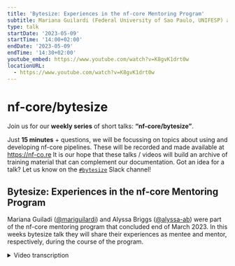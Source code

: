 ```yaml
---
title: 'Bytesize: Experiences in the nf-core Mentoring Program'
subtitle: Mariana Guilardi (Federal University of Sao Paulo, UNIFESP) and Alyssa Briggs (The University of Texas at Dallas)
type: talk
startDate: '2023-05-09'
startTime: '14:00+02:00'
endDate: '2023-05-09'
endTime: '14:30+02:00'
youtube_embed: https://www.youtube.com/watch?v=K8gvK1drt0w
locationURL:
  - https://www.youtube.com/watch?v=K8gvK1drt0w
---
```


# nf-core/bytesize

Join us for our **weekly series** of short talks: **“nf-core/bytesize”**.

Just **15 minutes** + questions, we will be focussing on topics about using and developing nf-core pipelines.
These will be recorded and made available at <https://nf-co.re>
It is our hope that these talks / videos will build an archive of training material that can complement our documentation. Got an idea for a talk? Let us know on the [`#bytesize`](https://nfcore.slack.com/channels/bytesize) Slack channel!

## Bytesize: Experiences in the nf-core Mentoring Program

Mariana Guiladi ([@mariguilardi](https://github.com/mariguilardi)) and Alyssa Briggs ([@alyssa-ab](https://github.com/alyssa-ab)) were part of the nf-core mentoring program that concluded end of March 2023. In this weeks bytesize talk they will share their experiences as mentee and mentor, respectively, during the course of the program.

<details markdown="1"><summary>Video transcription</summary>
**Note: The content has been edited for reader-friendliness**

[0:01](https://www.youtube.com/watch?v=K8gvK1drt0w&t=1)
(host) Hello, everyone, and welcome to this week's bytesize. I'm very happy to have with me Alyssa Briggs and Mariana Guiladi. These were mentor and mentee, respectively, in the mentorship program that just closed. They will give us some of their impressions during the time there. Now it's off to you.

[0:34](https://www.youtube.com/watch?v=K8gvK1drt0w&t=34)
Hello, everyone. Thank you for the introduction, and thank you for joining us here. I'm Alyssa. I will be going ahead and starting our presentation. Just to start with a little bit of background on us. We were both a part of the second round of this mentorship program. We're just going to go over what were our assumptions before we started the program, what goals did we start with, why did we apply, what were we looking to get out of this, what did we see as some benefits or takeaways from the program, and then just advice for anyone interested, whether it's applying as a mentor or a mentee.

[1:23](https://www.youtube.com/watch?v=K8gvK1drt0w&t=83)
I did just want to show this picture before we got started. As you can see, this program is quite global. It's grown a lot since the first round and also is expanding into different regions as well. This is awesome. We're reaching some more underrepresented communities. You can see me up here in the US and then Mariana up there in South America. This is a really cool aspect of the program, I thought. Whenever we come together for the larger group meetings in the program, it's awesome to see what everyone is working on and the progress they're making, all in different parts. Just a really fun aspect of the program.

[2:03](https://www.youtube.com/watch?v=K8gvK1drt0w&t=123)
More into what we're going to talk about, the assumptions that we had before starting the program. One of my assumptions was that the mentor and mentee pairing was going to be based on experience level. I myself am fairly new with nf-core Nextflow. I've only been working with it for about a year. I was really hoping that I could help someone who was essentially completely new so that we could get the most out of the program as possible. What we found is this was definitely true. A lot of thought goes into making these pairings, not just based on experience level, but also on your research interests. Mariana and I both have some interest in viral or pathogen interactions with hosts. We were able to do some good work that we were both interested in because of that. This was a really great aspect about the program. Another assumption, this is one that Mariana specifically had, was that there would be strict guidelines and expectations. What we found is that the program is actually really flexible. It's not strict. It's not rigid. There are some expectations as to try to meet two hours a week, try to accomplish certain things without the program, but your options are huge. You can really cater that to your experience level, how much time you have to put into this, and your interests as well. That was great. Then another assumption was that you can learn Nextflow with no prior experience within the scope of the program. The program itself is going to just be about four months, which might sound a little bit daunting to try to learn everything about Nextflow in that time. But you absolutely can learn what you need to about Nextflow in that time period. You can go from having no experience, if that's where you're starting, to ending up with the skills needed to write and maintain a pipeline, if that's what you're looking to do.

[3:58](https://www.youtube.com/watch?v=K8gvK1drt0w&t=238)
We're going to talk a little bit about our aims before the program. When I first applied, I didn't have any experience with Nextflow. I was starting with bioinformatics. My main goals involved to learn the basics, how to run pipelines. But also, I had interest to learn how to write the code. Not only my own pipelines, but also help in pipelines of other people in the community. Alyssa is going to talk a little bit about her mentor site. So my goals when going into this program, I really wanted to contribute to our nf-core community in some way. I had a great experience with having a mentor of my own through my university, who really passed on the skills for nf-core and Nextflow to me. Having learned those, I really wanted to be able to pass them on myself. That was a big goal. Then I also wanted to gain experience and confidence by teaching the basics of Nextflow. As I've said many times, I was fairly new. I've done mentoring and teaching before, but never with anything related to bioinformatics. I definitely wanted to expand into that and just get more experience and confidence. I also went into this wanting to learn from my mentee and fellow mentors. Definitely, this isn't a one-way street. If you're a mentor, you're still going to learn a lot yourself, and I definitely did. But that was an aim going into the program.

[5:35](https://www.youtube.com/watch?v=K8gvK1drt0w&t=335)
As Alyssa has said before, the program is very flexible. In our case, what we tried to do was weekly meetings. Each meeting, we tried to solve a problem. In the first meetings, we worked on the beginner tutorial of Nextflow. But we also later worked on pipelines that already existed. But we also tried to make sure that we were trying to implement new pipelines and new modules to contribute to the nf-core community. During this whole process, I was able to learn not only how to run these pipelines, but also how to write and test these new models and new pipelines that we tried to implement. Another experience that was really good was to see that not only we can contribute with coach the nf-core community, but also in other ways. For example, there is the Slack of the nf-core community. You can reach the questions inside of this Slack and answer and help people with their questions. Another way that we can help in the community is helping the translation of the training materials into another language than English, to help people around the globe to learn Nextflow. Some of my experiences. Again, like I said before, even if you're a mentor, it's not a one-way street. Make sure to learn from your mentees strengths. I think that was an awesome part of the program. Of course, I brought more of the nf-core Nextflow knowledge to the table. Mariana definitely had her own strengths as well, having been in bioinformatics longer than me. I learned a lot from her, which was a great experience.

[7:27](https://www.youtube.com/watch?v=K8gvK1drt0w&t=447)
Then something that's general, just about working with anyone while you're coding. It's nice to hack through that code whenever you're working on something and you hit a problem. You're able to bounce ideas off each other and essentially solve that problem really quickly. You have these weekly meetings and they're two hours. Some people might think that's a big time commitment, but it's really enjoyable. You're working through what you're passionate about and you're having fun while doing it. Great experience. Then we chose two examples just to show of what can be done during this process. This is in our case, because Alyssa is a co-author of this pipeline for viral integration. One of the things that needs to be done to this pipeline was organize the code into subworkflows. Instead of the main pipeline having the bulge of the lines of code, we just call the subworkflows in the main pipeline. You organize this code into the new files to work the subworkflow. For me, it was an interesting experience to see how to make a pipeline more readable, let's say, to see how pipelines are organized when we used Nextflow. This is one example. We try to show another example a little more complex, because three mentors, Sebastian, Kolja, and Alex, were working in a pipeline involving machine learning. They proposed to their mentee, Luria, to not only learn Nextflow using this pipeline, but also contribute with this pipeline. She was able to learn the basics, but also she made in the end of the program a contribution to the nf-core community.

[9:33](https://www.youtube.com/watch?v=K8gvK1drt0w&t=573)
We also want to give a little advice for future mentees and mentors. For the mentees, one thing that is good is try to learn Git and Bash before the program, at least the basics. Because since most of the codes for Nextflow and nf-core are on GitHub, this will help you with your first steps when you start the program. Also, if you already have some experience with other programming languages and you have a pipeline, try to implement this pipeline into a Nextflow pipeline. You'll see that you're going to have a good experience with it. We had some mentees that did that in our round, and they had good experiences doing that. Also, if you're interested in running pipelines, try to use your own data or data that you are interested in. Because in this way, you will be able to see how to implement Nextflow in your everyday life in your career. My advice can apply both to mentors and mentees. My first advice that I pass on is: don't be afraid to start small. Even if your goal in the end is you want to be working on pipelines, know how much experience you're starting with and where you need to start. If that's going through training documentation to start with or trying to just run an nf-core pipeline, don't be afraid to take these smaller steps along the way. They're worth just as much as being able to write a pipeline down the road. Like Mariana was saying, apply your own research interests. Look for scripts that you're using every day. Try to turn them into modules for nf-core. You're contributing to the community. You're working on what you like, and you're not necessarily starting so big that it becomes daunting. Going along with that, I suggest setting something like stepwise goals. If you're starting from the beginning and you have to go through the training documentation and you're trying to work modules and subworkflows and pipelines and all of that, make sure that you celebrate every success and every little thing that you accomplish. It can feel like a lot to get through, especially if you're trying to write a pipeline. Just make sure you're acknowledging all those little steps along the way. Then just don't be afraid to ask for help whenever you're unsure. There's a whole community that's going to be ready to help you. That's going to happen in the regular Slack channels, whichever one is applying to the issue that you're running into, as well as you're going to have your own Slack channel just for your mentorship program. Even if you're a mentor, you don't have to know everything, feel free to reach out if you have a question. You're going to learn something just as much as your mentee is doing.

[12:28](https://www.youtube.com/watch?v=K8gvK1drt0w&t=748)
Just a few messages for you to take and think about. The first one is, this program is not for people that already have experience or have no experience. It's a program for everyone. Don't be afraid to apply as a mentor or as a mentee because you're going to have a good experience, not only learning Nextflow, but also sharing your knowledge with others. If you're thinking about applying as a mentor and you're insecure about you don't have any experience or few experience, always remember that your experience is valuable for someone that doesn't have experience at all with Nextflow. This person will be happy to be your mentee and have your knowledge. Last, as Alyssa said, always leverage each step on the way in the program because it's a step closer to the goals that both mentors and mentees establish in the beginning of the program. All right. That being said, we're pretty much done with talking about our experiences.

[13:46](https://www.youtube.com/watch?v=K8gvK1drt0w&t=826)
Round three of the mentorship is open. Applications are still open until May 15th. If you're interested in applying as a mentor or mentee, make sure you get it in by then. This round is going to run, I believe, from June through the end of September. Then we also have linked here experiences in round two. That's going to be the blog post that talks about the experiences and projects that the pairs worked on during round two. Thank you all for joining today. If you have any questions about our experiences, we'll be happy to answer them.

[14:20](https://www.youtube.com/watch?v=K8gvK1drt0w&t=860)
(host) Thank you so much, Alyssa and Mariana. Now we are open for any questions from the audience. Maybe I can break the ice here. I have a question. No, Phil, you can come in. It's fine.

(question) I have a question. Basically, there is one point that everyone always thinks about when they're applying for something like this, which is the time commitment. It was mentioned before. I was wondering how much apart from these two hours that you spend each week together did you put in separately from these meetings, each of you in a way?

(answer) Yeah, so we had the two hour meetings. Then, of course, Mariana would work on some things in addition for a little bit longer and then whenever we needed to, we'd have conversations on Slack to get her through those issues. Mariana, how much time in addition did you spend? I think like four hours maybe, sometimes less, because we worked a lot together during these meetings. Most of the time when I was outside the meeting, I was focused on learning more about one thing that we discussed more than the time to solve a problem. But we had other pairs that didn't have these weekly meetings. They just talked through chat on Slack. Then if they have a big problem to solve, then they have the meeting. It's very flexible for both of the mentors and mentees to establish how many time they're going to spend on these interactions.

(host) Thank you.

[16:16](https://www.youtube.com/watch?v=K8gvK1drt0w&t=976)
(question) Brilliant talk. Thank you. It was really, really nice to hear your experiences. We spent a lot of time planning how to build this and how formalized it should be and stuff. We're never really sure if it's going to work out. But hearing you guys talk about it really makes me feel very pleased that it was a useful experience for you both. I had a couple of just curiosity questions. I was wondering how much this overlaps with your day job, Mariana. Is this something you're going to carry on using day to day going forward? And is it something you were already trying to do before the mentorship came along?

(answer) Yes. Right now, I am a biologist. I'm trying to transition into bioinformatics. For my PhD, I'm thinking about implementing a new pipeline that I will use. Translating Python and R scripts into Nextflow. My main goal is to try to use it all my everyday life from now on. One thing that I'm trying to do here with my peers is trying to show everyone that Nextflow is a great tool today to learn. I hope that I can convince others to use it also.

[17:34](https://www.youtube.com/watch?v=K8gvK1drt0w&t=1054)
(question) We have a question in the chat. It goes, did you use any tools besides Slack, GitHub, and video calls to work together?

(answer) In the beginning, we used Gitpod, right? Yeah, we used Gitpod for a little while. Then we actually transitioned over to VS Code. We're using Live Share a lot. That was super helpful in terms of trying to code together. I think those are the main programs we used.

[18:07](https://www.youtube.com/watch?v=K8gvK1drt0w&t=1087)
(host) Maybe I should have mentioned that. Anyone can unmute themselves. I allow that now. If you have a question, just unmute yourself.

(question) Is there anything you would do differently if you were starting together again next week?

(answer) My main thing that I would do differently, since this was the first time I'd mentored nf-core Nextflow, anything like that, is to set, like I said earlier, more stepwise goals. Going in, we weren't exactly sure what to work on, I guess, which was one of the harder parts of the program, is figuring out what to work on. Or if you want to convert some script into an nf-core module, trying to make sure that it fits the standards that nf-core has. Really working through that and trying to come up with those stepwise goals maybe in advance, I think, would have been helpful to give us a little bit more direction. That's what I would have done differently. I totally agree, because in the beginning, probably I should have looked more into the pipelines and models that already existed. To gen an idea how to write on my own pipeline or something like that. But we had some good experience trying to find out which way to go. In the end, we had a good experience because we tried a lot of different ways. That was a good thing. But that's what Alyssa said, I agree. That would be a good way to restart.

(comment) I guess that's the downside of having it very flexible. When you say you work on anything, and then it's difficult to know what to work on.

(speaker) Right, yeah.

[20:11](https://www.youtube.com/watch?v=K8gvK1drt0w&t=1211)
(host) Do we have any more questions from the audience? Do we have any more questions from Phil?

(comment) I could probably think of more, but I've said quite a few already.

(host) In that case, I would very much want to thank you both for being here today and presenting the work also that you've done. I want to thank you also specifically for contributing to nf-core. It's lovely to have you in the community. Of course, I want to thank the audience for listening in and the Chan Zuckerberg Initiative for funding the talks and as it happens, also this mentorship program. Thank you very much. Have a great day.

</details>
